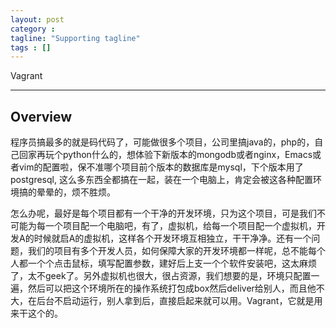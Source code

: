 ```yaml
---
layout: post
category :
tagline: "Supporting tagline"
tags : []
---
```

Vagrant
<!--more-->
---


## Overview

程序员搞最多的就是码代码了，可能做很多个项目，公司里搞java的，php的，自己回家再玩个python什么的，想体验下新版本的mongodb或者nginx，Emacs或者vim的配置啦，保不准哪个项目前个版本的数据库是mysql，下个版本用了postgresql, 这么多东西全都搞在一起，装在一个电脑上，肯定会被这各种配置环境搞的晕晕的，烦不胜烦。

怎么办呢，最好是每个项目都有一个干净的开发环境，只为这个项目，可是我们不可能为每一个项目配一个电脑吧，有了，虚拟机，给每一个项目配一个虚拟机，开发A的时候就启A的虚拟机，这样各个开发环境互相独立，干干净净。还有一个问题，我们的项目有多个开发人员，如何保障大家的开发环境都一样呢，总不能每个人都一个个点击鼠标，填写配置参数，建好后上支一个个软件安装吧，这太麻烦了，太不geek了。另外虚拟机也很大，很占资源，我们想要的是，环境只配置一遍，然后可以把这个环境所在的操作系统打包成box然后deliver给别人，而且他不大，在后台不启动运行，别人拿到后，直接启起来就可以用。Vagrant，它就是用来干这个的。
